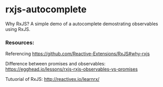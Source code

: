 # rxjs-autocomplete
Why RxJS? A simple demo of a autocomplete demostrating observables using RxJS. 

### Resources:
Referencing https://github.com/Reactive-Extensions/RxJS#why-rxjs

Difference between promises and observables: https://egghead.io/lessons/rxjs-rxjs-observables-vs-promises

Tutuorial of RxJS: http://reactivex.io/learnrx/
